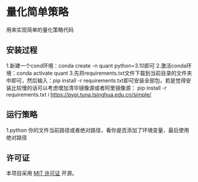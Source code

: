 # 量化简单策略

用来实现简单的量化策略代码

## 安装过程

1.新建一个cond环境：conda create -n quant python=3.10即可
2.激活conda环境：conda activate quant
3.先将requirements.txt文件下载到当前目录的文件夹中即可，然后输入：pip install -r requirements.txt即可安装全部包，若是觉得安装比较慢的话可以考虑增加清华镜像源或者阿里镜像源：
pip install -r requirements.txt i https://pypi.tuna.tsinghua.edu.cn/simple/

## 运行策略

1.python 你的文件当前路径或者绝对路径，看你是否添加了环境变量，最后使用绝对路径

## 许可证

本项目采用 [MIT 许可证](LICENSE) 开源。
